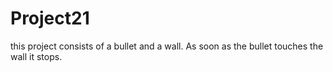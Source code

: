 # Project21
this project consists of  a bullet and a wall. As soon as the bullet touches the wall it stops.
